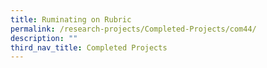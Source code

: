 ```yaml
---
title: Ruminating on Rubric
permalink: /research-projects/Completed-Projects/com44/
description: ""
third_nav_title: Completed Projects
---
```

